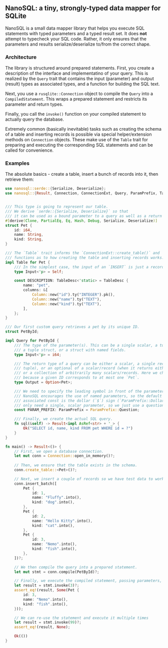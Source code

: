 ## NanoSQL: a tiny, strongly-typed data mapper for SQLite

NanoSQL is a small data mapper library that helps you execute SQL statements with typed
parameters and a typed result set. It does **not** attempt to typecheck your SQL code.
Rather, it only ensures that the parameters and results serialize/deserialize to/from
the correct shape.

### Architecture

The library is structured around prepared statements. First, you create a description
of the interface and implementatino of your query. This is realized by the `Query` trait
that contains the input (parameter) and output (result) types as associated types, and
a function for building the SQL text.

Next, you use a `rusqlite::Connection` object to compile the `Query` into a `CompiledStatement`.
This wraps a prepared statement and restricts its parameter and return types.

Finally, you call the `invoke()` function on your compiled statement to actually query the database.

Extremely common (basically inevitable) tasks such as creating the schema of a table and
inserting records is possible via special helper/extension methods on `Connection` objects.
These make use of the `Table` trait for preparing and executing the corresponding SQL statements
and can be called for convenience.

### Examples

The absolute basics - create a table, insert a bunch of records into it, then retrieve them:

```rust
use nanosql::serde::{Serialize, Deserialize};
use nanosql::{Result, Connection, ConnectionExt, Query, ParamPrefix, Table, TableDesc, Column};


/// This type is going to represent our table.
/// We derive `serde::{Serialize, Deserialize}` so that
/// it can be used as a bound parameter to a query as well as a return value.
#[derive(Clone, PartialEq, Eq, Hash, Debug, Serialize, Deserialize)]
struct Pet {
    id: i64,
    name: String,
    kind: String,
}

/// The `Table` trait informs the `ConnectionExt::create_table()` and `ConnectionExt::insert_batch()`
/// functions as to how creating the table and inserting records works.
impl Table for Pet {
    /// In the simplest case, the input of an `INSERT` is just a record of the table type.
    type Input<'p> = Self;

    const DESCRIPTION: TableDesc<'static> = TableDesc {
        name: "pet",
        columns: &[
            Column::new("id").ty("INTEGER").pk(),
            Column::new("name").ty("TEXT"),
            Column::new("kind").ty("TEXT"),
        ],
    };
}

/// Our first custom query retrieves a pet by its unique ID.
struct PetById;

impl Query for PetById {
    /// The type of the parameter(s). This can be a single scalar, a tuple,
    /// a tuple struct, or a struct with named fields.
    type Input<'p> = i64;

    /// The return type of a query can be either a scalar, a single record (struct or
    /// tuple), or an optional of a scalar/record (when it returns either 0 or 1 rows),
    /// or a collection of arbitrarily many scalars/records. Here we choose an `Option`,
    /// because a given ID corresponds to at most one `Pet`.
    type Output = Option<Pet>;

    /// We need to specify the leading symbol in front of the parameter names.
    /// NanoSQL encourages the use of named parameters, so the default value of this
    /// associated const is the dollar (`$`) sign (`ParamPrefix::Dollar`). Here we
    /// only need a single, scalar parameter, so we just use a question mark.
    const PARAM_PREFIX: ParamPrefix = ParamPrefix::Question;

    /// Finally, we create the actual SQL query.
    fn sql(&self) -> Result<impl AsRef<str> + '_> {
        Ok("SELECT id, name, kind FROM pet WHERE id = ?")
    }
}

fn main() -> Result<()> {
    // First, we open a database connection.
    let mut conn = Connection::open_in_memory()?;
    
    // Then, we ensure that the table exists in the schema.
    conn.create_table::<Pet>()?;

    // Next, we insert a couple of records so we have test data to work on.
    conn.insert_batch([
        Pet {
            id: 1,
            name: "Fluffy".into(),
            kind: "dog".into(),
        },
        Pet {
            id: 2,
            name: "Hello Kitty".into(),
            kind: "cat".into(),
        },
        Pet {
            id: 3,
            name: "Nemo".into(),
            kind: "fish".into(),
        },
    ])?;

    // We then compile the query into a prepared statement.
    let mut stmt = conn.compile(PetById)?;

    // Finally, we execute the compiled statement, passing parameters, and retrieve the results.
    let result = stmt.invoke(3)?;
    assert_eq!(result, Some(Pet { 
        id: 3,
        name: "Nemo".into(), 
        kind: "fish".into(),
    }));

    // We can re-use the statement and execute it multiple times
    let result = stmt.invoke(99)?;
    assert_eq!(result, None);

    Ok(())
}
```
